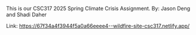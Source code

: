 This is our CSC317 2025 Spring Climate Crisis Assignment.
By: Jason Deng and Shadi Daher

Link: https://67f34a4f3944f5a0a66eeee4--wildfire-site-csc317.netlify.app/
